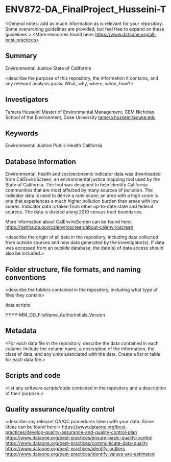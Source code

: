 # ENV872-DA_FinalProject_Husseini-T

<General notes: add as much information as is relevant for your repository. Some overarching guidelines are provided, but feel free to expand on these guidelines.>
<More resources found here: https://www.dataone.org/all-best-practices>
<Delete the text inside the brackets when formatting your file.>

## Summary

Environmental Justice
State of California

<describe the purpose of this repository, the information it contains, and any relevant analysis goals. What, why, where, when, how?>

## Investigators

Tamera Husseini 
Master of Environmental Management, CEM
Nicholas School of the Environment, Duke University
tamera.husseini@duke.edu

## Keywords

Environmental Justice
Public Health
California

## Database Information

Environmental, health and socioeconomic indicator data was downloaded from CalEnviroScreen, an environmental justice mapping tool used by the State of California. The tool was designed to help identify California communities that are most affected by many sources of pollution. The indicator data is used to derive a rank score; an area with a high score is one that experiences a much higher pollution burden than areas with low scores. Indicator data is taken from other up-to-date state and federal sources. The data is divided along 2010 census tract boundaries.  

More information about CalEnviroScreen can be found here: https://oehha.ca.gov/calenviroscreen/about-calenviroscreen

<describe the origin of all data in the repository, including data collected from outside sources and new data generated by the investigator(s). If data was accessed from an outside database, the date(s) of data access should also be included.>


## Folder structure, file formats, and naming conventions 

<describe the folders contained in the repository, including what type of files they contain>
<describe the formats of files for the various purposes contained in the repository>

data
scripts



<describe your file naming conventions>
YYYY-MM_DD_FileName_AuthorInitials_Version

## Metadata

<For each data file in the repository, describe the data contained in each column. Include the column name, a description of the information, the class of data, and any units associated with the data. Create a list or table for each data file.> 

## Scripts and code

<list any software scripts/code contained in the repository and a description of their purpose.>

## Quality assurance/quality control

<describe any relevant QA/QC procedures taken with your data. Some ideas can be found here:>
<https://www.dataone.org/best-practices/develop-quality-assurance-and-quality-control-plan>
<https://www.dataone.org/best-practices/ensure-basic-quality-control>
<https://www.dataone.org/best-practices/communicate-data-quality>
<https://www.dataone.org/best-practices/identify-outliers>
<https://www.dataone.org/best-practices/identify-values-are-estimated>
